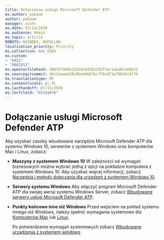 ```yaml
---
title: Dołączanie usługi Microsoft Defender ATP
ms.author: pebaum
author: pebaum
manager: scotv
ms.date: 07/14/2020
ms.audience: Admin
ms.topic: article
ROBOTS: NOINDEX, NOFOLLOW
localization_priority: Priority
ms.collection: Adm_O365
ms.custom:
- "6022"
- "9002913"
ms.openlocfilehash: 3b07ef940b225b9c8d382292f3ac1aba0c1ebb22
ms.sourcegitcommit: 45c2aaeee58c0be466b76c7f0cd71e796d3c8f76
ms.translationtype: MT
ms.contentlocale: pl-PL
ms.lasthandoff: 07/15/2020
ms.locfileid: "45141676"
---
```

# <a name="onboarding-microsoft-defender-atp"></a>Dołączanie usługi Microsoft Defender ATP

Aby uzyskać zasoby wbudowane narzędzie Microsoft Defender ATP dla systemu Windows 10, serwerów z systemem Windows oraz komputerów Mac i Linux, zobacz: 

- **Maszyny z systemem Windows 10** W zależności od wymagań biznesowych można wybrać jedną z opcji na pokładzie komputera z systemem Windows 10. Aby uzyskać więcej informacji, zobacz [Narzędzia i metody dołączania dla urządzeń z systemem Windows 10](https://docs.microsoft.com/windows/security/threat-protection/microsoft-defender-atp/configure-endpoints). 

- **Serwery systemu Windows** Aby włączyć program Microsoft Defender ATP dla swojej wersji systemu Windows Server, zobacz [Wbudowane serwery usługi Microsoft Defender ATP](https://docs.microsoft.com/windows/security/threat-protection/microsoft-defender-atp/configure-server-endpoints).

- **Punkty końcowe inne niż Windows**  Przed wejściem na pokład systemu innego niż Windows, należy spełnić wymagania systemowe dla [Komputerów Mac](https://docs.microsoft.com/windows/security/threat-protection/microsoft-defender-atp/microsoft-defender-atp-mac#system-requirements) lub [Linux](https://docs.microsoft.com/windows/security/threat-protection/microsoft-defender-atp/microsoft-defender-atp-linux#system-requirements).

    Po potwierdzenie wymagań systemowych zobacz [Wbudowane urządzenia z systemem windows](https://docs.microsoft.com/windows/security/threat-protection/microsoft-defender-atp/configure-endpoints-non-windows#onboarding-non-windows-machines).